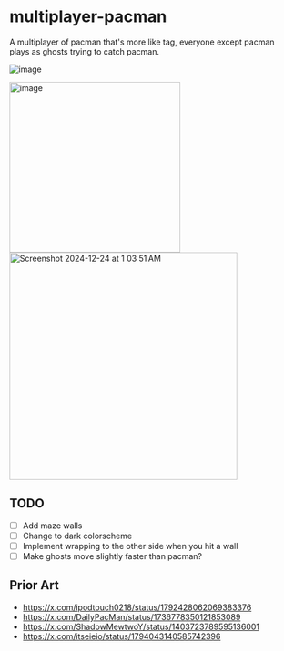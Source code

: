 # multiplayer-pacman

A multiplayer of pacman that's more like tag, everyone except pacman plays as ghosts trying to catch pacman.

![image](https://github.com/user-attachments/assets/abfd5655-595c-441f-b6ad-fbd6240fff64)

<img width="300" alt="image" src="https://github.com/user-attachments/assets/976a1fe8-a932-48f4-9a0b-b761b32725c8" align="top"/><img width="400" alt="Screenshot 2024-12-24 at 1 03 51 AM" src="https://github.com/user-attachments/assets/b423e635-cf58-4f0d-a8cc-1aee80803a53" align="top"/>

## TODO

- [ ] Add maze walls
- [ ] Change to dark colorscheme
- [ ] Implement wrapping to the other side when you hit a wall
- [ ] Make ghosts move slightly faster than pacman?

## Prior Art

- https://x.com/ipodtouch0218/status/1792428062069383376
- https://x.com/DailyPacMan/status/1736778350121853089
- https://x.com/ShadowMewtwoY/status/1403723789595136001
- https://x.com/itseieio/status/1794043140585742396
